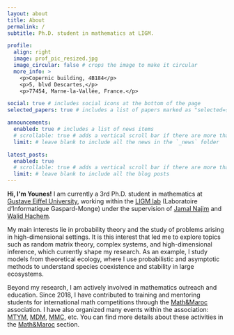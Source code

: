 ```yaml
---
layout: about
title: About
permalink: /
subtitle: Ph.D. student in mathematics at LIGM.

profile:
  align: right
  image: prof_pic_resized.jpg
  image_circular: false # crops the image to make it circular
  more_info: >
    <p>Copernic building, 4B184</p>
    <p>5, blvd Descartes,</p> 
    <p>77454, Marne-la-Vallée, France.</p>

social: true # includes social icons at the bottom of the page
selected_papers: true # includes a list of papers marked as "selected={true}"

announcements:
  enabled: true # includes a list of news items
  # scrollable: true # adds a vertical scroll bar if there are more than 3 news items
  limit: # leave blank to include all the news in the `_news` folder

latest_posts:
  enabled: true
  # scrollable: true # adds a vertical scroll bar if there are more than 3 new posts items
  limit: # leave blank to include all the blog posts
---
```


**Hi, I'm Younes!** I am currently a 3rd Ph.D. student in mathematics at [Gustave Eiffel University](https://www.univ-gustave-eiffel.fr/), working within the [LIGM lab](https://siteigm.univ-mlv.fr/home/) (Laboratoire d’Informatique Gaspard-Monge) under the supervision of [Jamal Najim](https://www-syscom.univ-mlv.fr/~najim/) and [Walid Hachem](https://www-syscom.univ-mlv.fr/~whachem/).

My main interests lie in probability theory and the study of problems arising in high-dimensional settings. It is this interest that led me to explore topics such as random matrix theory, complex systems, and high-dimensional inference, which currently shape my research. As an example, I study models from theoretical ecology, where I use probabilistic and asymptotic methods to understand species coexistence and stability in large ecosystems.

Beyond my research, I am actively involved in mathematics outreach and education. Since 2018, I have contributed to training and mentoring students for international math competitions through the [Math&Maroc](https://www.mathmaroc.org/) association. I have also organized many events within the association: [MTYM](https://mtym.mathmaroc.org/fr), [MDM](https://mdm.mathmaroc.org/), [MMC](https://mmc.mathmaroc.org/en), etc. You can find more details about these activities in the [Math&Maroc](/mathmaroc/) section.
